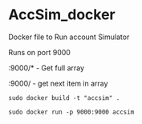 # AccSim_docker
Docker file to Run account Simulator

Runs on port 9000

:9000/*   - Get full array

:9000/ - get next item in array

```
sudo docker build -t "accsim" .

sudo docker run -p 9000:9000 accsim
```


